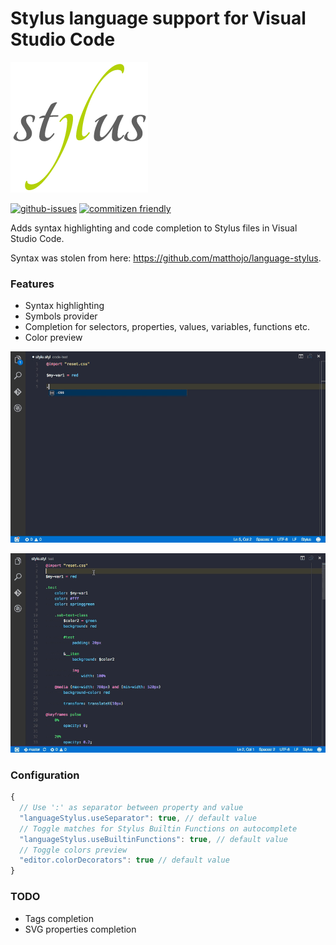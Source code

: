 # Stylus language support for Visual Studio Code

![Stylus](assets/icon.png)

[![github-issues](https://img.shields.io/github/issues/d4rkr00t/language-stylus.svg)](https://github.com/d4rkr00t/language-stylus/issues)
[![commitizen friendly](https://img.shields.io/badge/commitizen-friendly-brightgreen.svg)](http://commitizen.github.io/cz-cl)

Adds syntax highlighting and code completion to Stylus files in Visual Studio Code.

Syntax was stolen from here: https://github.com/matthojo/language-stylus.

### Features

* Syntax highlighting
* Symbols provider
* Completion for selectors, properties, values, variables, functions etc.
* Color preview

![Completion in Action](assets/completion.gif)

![Symbols Provider in Action](assets/symbols.gif)

### Configuration
```js
{
  // Use ':' as separator between property and value
  "languageStylus.useSeparator": true, // default value
  // Toggle matches for Stylus Builtin Functions on autocomplete
  "languageStylus.useBuiltinFunctions": true, // default value
  // Toggle colors preview
  "editor.colorDecorators": true // default value
}
```

### TODO
* Tags completion
* SVG properties completion
